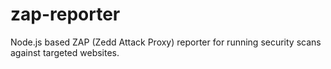 zap-reporter
============

Node.js based ZAP (Zedd Attack Proxy) reporter for running security scans against targeted websites.
